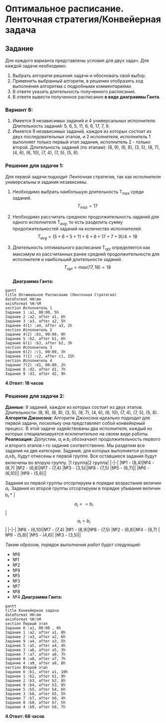 ﻿# Оптимальное расписание. Ленточная стратегия/Конвейерная задача
## Задание
Для каждого варианта представлены условия для двух задач. Для каждой задачи необходимо: 
1. Выбрать алгоритм решения задачи и обосновать свой выбор.
2. Применить выбранный алгоритм, в решении отобразить ход выполнения алгоритма с подробными комментариями.
3. В ответе указать длительность полученного расписания.
4. В ответе вывести полученное расписание **в виде диаграммы Ганта**. 
### Вариант 8:
1. Имеется 9 независимых заданий и 4 универсальных исполнителя. Длительность заданий: 5, 6, 5, 11, 6, 6, 17, 7, 9.
2. Имеется 9 независимых заданий, каждое из которых состоит из двух последовательных этапов, и 2 исполнителя, исполнитель 1 выполняет только первый этап задания, исполнитель 2 - только второй. Длительность заданий (по этапам): (8, 9), (6, 8), (3, 5), (8, 7), (4, 6), (6, 10), (7, 4), (7, 5), (5, 8).
### Решение для задачи 1:
Для первой задачи подходит Ленточная стратегия, так как исполнители универсальны и задания независимы.
1. Необходимо выбрать наибольшую длительность T<sub>max</sub> среди заданий.    
$$T_{max} = 17$$  
2. Необходимо рассчитать среднюю продолжительность заданий для одного исполнителя T<sub>avg</sub>, то есть разделить сумму продолжительностей заданий на количество исполнителей.  
$$T_{avg} = (5+6+5+11+6+6+17+7+9) / 4 = 18$$  

3. Длительность оптимального расписания T<sub>opt</sub> определяется как максимум из рассчитанных ранее средней продолжительности для исполнителя и наибольшей длительности заданий.  
$$T_{opt} = max(17,18)  = 18$$  
**Диаграмма Ганта:**
```mermaid
gantt
title Оптимальное Расписание (Ленточная Стратегия)
dateFormat HH:mm
axisFormat %H:%M
section Исполнитель 1
Задание 1 :a1, 00:00, 5h
Задание 2 :a2, after a1, 6h
Задание 3 :a3, after a2, 5h
Задание 4(1) :a4, after a3, 2h
section Исполнитель 2
Задание 4(2) :b1, 00:00, 9h
Задание 5 :b2, after b1, 6h
Задание 6(1) :b3, after b2, 3h
section Исполнитель 3
Задание 6(2) :c1, 00:00, 3h
Задание 7(1) :c2, after c1, 15h
section Исполнитель 4
Задание 7(2) :d1, 00:00, 2h
Задание 8 :d2, after d1, 7h
Задание 9 :d3, after d2, 9h
```
**4.Ответ: 18 часов**
### Решение для задачи 2:
**Данные**: 9 заданий, каждое из которых состоит из двух этапов. Длительности: (8, 9), (6, 8), (3, 5), (8, 7), (4, 6), (6, 10), (7, 4), (7, 5), (5, 8).
**Алгоритм Джонсона:**
Алгоритм Джонсона идеально подходит для первой задачи, поскольку она представляет собой конвейерный процесс. В этой задаче задействованы два исполнителя, каждый из которых специализируется исключительно на своем виде работы.
**Реализация:**
Допустим, $a_{i}$​ и $b_{i}$​ обозначают продолжительность первого и второго этапов i-го задания соответственно. Мы разделим все задания на две категории. Задания, для которых выполняется условие $a_{i}​$≤$b_{i}​$, будут отнесены к первой группе. Все оставшиеся задания будут включены во вторую группу.
|1 группа|2 группа|
|-|-|
|№1 - (8,4)|№4 - (8,7)
|№2 - (6,8)|№7 - (7,4)
|№3 - (3,5)||№8 - (7,5)
|№5 - (6,7)||
|№6 - (6,10)||
|№9 - (5,8)||


Задания из первой группы отсортируем в порядке возрастания величин $а_{i}$. Задания из второй группы отсортируем в порядке убывания величин $b_{i}$.*
|$${a_i} <= {b_i}$$|$${a_i} > {b_i}$$|
|-|-|
|№6 - (6,10)|№7 - (7,4)
|№1 - (8,9)|№8 - (7,5)
|№2 - (6,8)|№4 - (8,7)
|№9 - (5,8)|
|№5 - (4,6)|
|№3 - (3,5)||

*Таким образом, порядок выполнения работ будет следующий:*
- №6
- №1
- №2
- №9
- №5
- №3
- №7
- №8
- №4
**Диаграмма Ганта:**
```mermaid
gantt
title Конвейерная задача
dateFormat HH:mm
axisFormat %H:%M
section Первый этап
Задание 6 :a1, 00:00 , 6h
Задание 1 :a2, after a1, 8h
Задание 2 :a3, after a2, 6h
Задание 9 :a4, after a3, 5h
Задание 5 :a5, after a4, 4h
Задание 3 :a6, after a5, 3h
Задание 7 :a7, after a6, 7h
Задание 8 :a8, after a7, 7h
Задание 4 :a9, after a8, 8h
section Второй этап
Задание 6 :b1, after a1, 10h
Задание 1 :b2, after b1, 9h
Задание 2 :b3, after b2, 8h
Задание 9 :b4, after b3, 8h
Задание 5 :b5, after b4, 6h
Задание 3 :b6, after b5, 5h
Задание 7 :b7, after b6, 4h
Задание 8 :b8, after b7, 5h
Задание 4 :b9, after b8, 7h
```
**4.Ответ: 68 часов**
